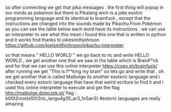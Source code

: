  so after connecting we get that pika messages .
 the first thing will popup in our minds as pokemon but there is Pikalang wich is a joke esotric programming language and its identical to brainfuck , except that the instructions are changed into the sounds made by Pikachu From Pokémon 
 as you can see the table below each word have its instructions .
 we can use an interpreter to see what this mean 
 i found this one that is written in python and it works find thanks to 
 jokesmithjohnson 
 https://github.com/joelsmithjohnson/pikachu-interpreter
 
 so that means " HELLO WORLD "
 we go back to nc and write HELLO WORLD , we get another one that we saw in the  table 
 which is BrainF*ck
 and for that we can use this online interpreter https://copy.sh/brainfuck/
 after running we get "This is f**king my brain" so lets go and write that .
 oh we get another that is called Malbolge its another esoteric language and i checked every estoric language that have that weird ecriture to find it 
 and i used this online interpreter to execute and get the flag 
 http://malbolge.doleczek.pl/
 flag : b00t2root{e50t3ric_langu4g35_ar3_1n5an3}
#estoric languages are really amazing 
